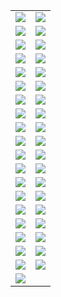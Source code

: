 |||
|-|-|
|![](../imgs/59cf2fe45dff4216af135bc4f5232946.png)|![](../imgs/a59c7a31c03a4949a8bbbcfe58b9fed9.png)|![](../imgs/7f9bbb26cddb4951947313adab53c850.png)|
|![](../imgs/e4f4319cc4ac4ca8b8af9d398e3962bf.png)|![](../imgs/61aa1a6d71a943e78c5bc9b811618639.png)|
|![](../imgs/a938d11c358141c0a851ad7ecfa658ac.png)|![](../imgs/a5fda8c67afb4f1e96c6238b20c8a477.png)|
|![](../imgs/0fc8478af1f140dc9b7ae5aefa0cb486.png)|![](../imgs/659472717ad1441d95fd1a624b51f219.png)|
|![](../imgs/d5a21845646f47de9779d328b2a5d354.png)|![](../imgs/e24e688a55154acaa281029792dacf1c.png)|
|![](../imgs/8f769191a2e04fd8b496684530e91aa3.png)|![](../imgs/4a64ec6dae78401fb0a5e0e586bd9df6.png)|
|![](../imgs/f99909e225124430bef663e93e32c022.png)|![](../imgs/0a8c1e0c13bc4728b519a20e0bc453f5.png)|
|![](../imgs/7425d9ce3cea47b9a454b4058835838c.png)|![](../imgs/0d3825775ff14acfb83c59e244e99380.png)|
|![](../imgs/bc5017e9ec994fde926f213e291f7eb6.png)|![](../imgs/4cc48aa363fb4fc483613ca8cb9f0f46.png)|
|![](../imgs/f985d430abf2448595aefc2ae28e3348.png)|![](../imgs/a024800f7da44ae7bd935ecc4c7ed2d5.png)|
|![](../imgs/bce93871f3894cbb950a2469f71d1813.png)|![](../imgs/96465d4bf5ea4c2a88f5bf073e1cbec9.png)|
|![](../imgs/e8c579413291443c8747af81c1ed6f2e.png)|![](../imgs/6c11decad6c54b3eb90b39139d8505b5.png)|
|![](../imgs/a8d1d299276840efa260905499c3c9fa.png)|![](../imgs/756e95357a0c44a6b08c0746dabca9f9.png)|
|![](../imgs/40884acbed2e4cfd8c4b80bb04680391.png)|![](../imgs/8d93ce8aa4ca4aa299ea89649c1ed033.png)|
|![](../imgs/b1fa3f7fd73945d4a8ac22cffe6939f7.png)|![](../imgs/6ea30ac4abc340df9fb37999b5f95fcb.png)|
|![](../imgs/a4cbc162ebbb4536bb6d7243d4bb7166.png)|![](../imgs/f2f9ea1a37424c05bbf63849a5ccced3.png)|
|![](../imgs/6dc2526d74ac4c6b8fa7da7b17e77516.png)|![](../imgs/18a89e0680cc40a3824c241360107047.png)|
|![](../imgs/0b2cc08cd42e41e39d968e2fa6868346.png)|![](../imgs/53c6304f306947888712f6e4432c56dc.png)|
|![](../imgs/a8adf5e0b2cb424ca7c666b7e8d338d1.png)|![](../imgs/01a0fd2f6af741649179c41af3f32e95.png)|
|![](../imgs/cda28b5b8f6044fdbb667713dd629ff5.png)